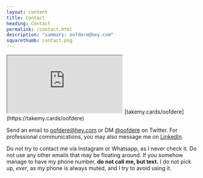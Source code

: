 ```yaml
---
layout: content
title: Contact
heading: Contact
permalink: /contact.html
description: "summary: oofdere@hey.com"
squarethumb: contact.png
---
```


<iframe width="auto" height="auto" src="https://takemy.cards/embed?slug=oofdere"></iframe>
[takemy.cards/oofdere](https://takemy.cards/oofdere)

Send an email to [oofdere@hey.com](mailto:oofdere@hey.com) or DM [@oofdere](https://twitter.com/oofdere) on Twitter. For professional communications, you may also message me on [LinkedIn](https://www.linkedin.com/in/oofd/).

Do not try to contact me via Instagram or Whatsapp, as I never check it. Do not use any other emails that may be floating around. If you somehow manage to have my phone number, **do not call me, but text.** I do not pick up, *ever*, as my phone is always muted, and I try to avoid using it.
